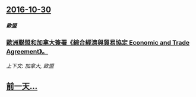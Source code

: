 ## [2016-10-30](/news/2016/10/30/index.md)

##### 歐盟
### [歐洲聯盟和加拿大簽署《綜合經濟與貿易協定 Economic and Trade Agreement》。 ](/news/2016/10/30/歐洲聯盟和加拿大簽署-綜合經濟與貿易協定-Economic-and-Trade-Agreement.md)
_上下文: 加拿大, 歐盟_

## [前一天...](/news/2016/10/29/index.md)

